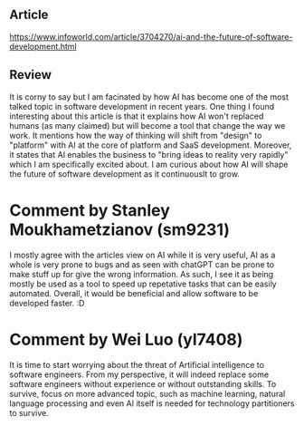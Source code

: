 ## Article

https://www.infoworld.com/article/3704270/ai-and-the-future-of-software-development.html

## Review

It is corny to say but I am facinated by how AI has become one of the most talked topic in software development in recent years. One thing I found interesting about this article is that it explains how AI won't replaced humans (as many claimed) but will become a tool that change the way we work. It mentions how the way of thinking will shift from "design" to "platform" with AI at the core of platform and SaaS development. Moreover, it states that AI enables the business to "bring ideas to reality very rapidly" which I am specifically excited about. I am curious about how AI will shape the future of software development as it continuouslt to grow. 

# Comment by Stanley Moukhametzianov (sm9231)

I mostly agree with the articles view on AI while it is very useful, AI as a whole is very prone to bugs and as seen with chatGPT can be prone to make stuff up for give the wrong information. As such, I see it as being mostly be used as a tool to speed up repetative tasks that can be easily automated. Overall, it would be beneficial and allow software to be developed faster. :D 

# Comment by Wei Luo (yl7408)

It is time to start worrying about the threat of Artificial intelligence to software engineers. From my perspective, it will indeed replace some software engineers without experience or without outstanding skills. To survive, focus on more advanced topic, such as machine learning, natural language processing and even AI itself is needed for technology partitioners to survive.